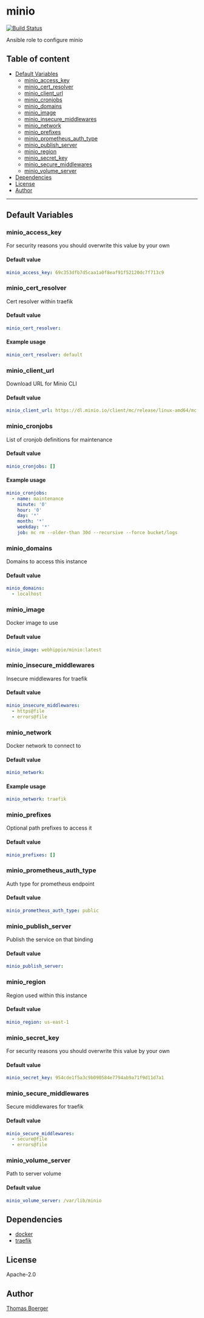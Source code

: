 # minio

[![Build Status](https://cloud.drone.io/api/badges/rolehippie/minio/status.svg)](https://cloud.drone.io/rolehippie/minio)

Ansible role to configure minio

## Table of content

* [Default Variables](#default-variables)
  * [minio_access_key](#minio_access_key)
  * [minio_cert_resolver](#minio_cert_resolver)
  * [minio_client_url](#minio_client_url)
  * [minio_cronjobs](#minio_cronjobs)
  * [minio_domains](#minio_domains)
  * [minio_image](#minio_image)
  * [minio_insecure_middlewares](#minio_insecure_middlewares)
  * [minio_network](#minio_network)
  * [minio_prefixes](#minio_prefixes)
  * [minio_prometheus_auth_type](#minio_prometheus_auth_type)
  * [minio_publish_server](#minio_publish_server)
  * [minio_region](#minio_region)
  * [minio_secret_key](#minio_secret_key)
  * [minio_secure_middlewares](#minio_secure_middlewares)
  * [minio_volume_server](#minio_volume_server)
* [Dependencies](#dependencies)
* [License](#license)
* [Author](#author)

---

## Default Variables

### minio_access_key

For security reasons you should overwrite this value by your own

#### Default value

```YAML
minio_access_key: 69c353dfb7d5caa1a0f8eaf91f52120dc7f713c9
```

### minio_cert_resolver

Cert resolver within traefik

#### Default value

```YAML
minio_cert_resolver:
```

#### Example usage

```YAML
minio_cert_resolver: default
```

### minio_client_url

Download URL for Minio CLI

#### Default value

```YAML
minio_client_url: https://dl.minio.io/client/mc/release/linux-amd64/mc
```

### minio_cronjobs

List of cronjob definitions for maintenance

#### Default value

```YAML
minio_cronjobs: []
```

#### Example usage

```YAML
minio_cronjobs:
  - name: maintenance
    minute: '0'
    hour: '0'
    day: '*'
    month: '*'
    weekday: '*'
    job: mc rm --older-than 30d --recursive --force bucket/logs
```

### minio_domains

Domains to access this instance

#### Default value

```YAML
minio_domains:
  - localhost
```

### minio_image

Docker image to use

#### Default value

```YAML
minio_image: webhippie/minio:latest
```

### minio_insecure_middlewares

Insecure middlewares for traefik

#### Default value

```YAML
minio_insecure_middlewares:
  - https@file
  - errors@file
```

### minio_network

Docker network to connect to

#### Default value

```YAML
minio_network:
```

#### Example usage

```YAML
minio_network: traefik
```

### minio_prefixes

Optional path prefixes to access it

#### Default value

```YAML
minio_prefixes: []
```

### minio_prometheus_auth_type

Auth type for prometheus endpoint

#### Default value

```YAML
minio_prometheus_auth_type: public
```

### minio_publish_server

Publish the service on that binding

#### Default value

```YAML
minio_publish_server:
```

### minio_region

Region used within this instance

#### Default value

```YAML
minio_region: us-east-1
```

### minio_secret_key

For security reasons you should overwrite this value by your own

#### Default value

```YAML
minio_secret_key: 954cde1f5a3c9b090584e7794ab9a71f9d11d7a1
```

### minio_secure_middlewares

Secure middlewares for traefik

#### Default value

```YAML
minio_secure_middlewares:
  - secure@file
  - errors@file
```

### minio_volume_server

Path to server volume

#### Default value

```YAML
minio_volume_server: /var/lib/minio
```

## Dependencies

* [docker](https://github.com/rolehippie/docker)
* [traefik](https://github.com/rolehippie/traefik)

## License

Apache-2.0

## Author

[Thomas Boerger](https://github.com/tboerger)

